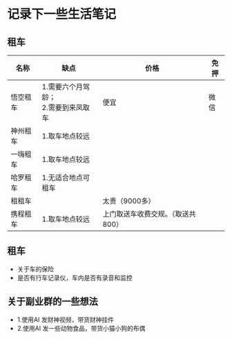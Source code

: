 # 记录下一些生活笔记

## 租车
| 名称   | 缺点                       | 价格                 | 免押 |
|------|--------------------------|--------------------|----|
| 悟空租车 | 1.需要六个月驾龄；<br/>2.需要到来凤取车 | 便宜                 | 微信 |
| 神州租车 | 1.取车地点较远                 |                    |    |
| 一嗨租车 | 1.取车地点较远                 |                    |    |
| 哈罗租车 | 1.无适合地点可租车               |                    |    |
| 租租车  |                          | 太贵（9000多）          |    |
| 携程租车 | 1.取车地点较远                 | 上门取送车收费交规。（取送共800） |    |

## 租车
- 关于车的保险
- 是否有行车记录仪，车内是否有录音和监控

## 关于副业群的一些想法
- 1.使用AI 发财神视频，带货财神挂件
- 2.使用AI 发一些动物食品，带货小猫小狗的布偶

